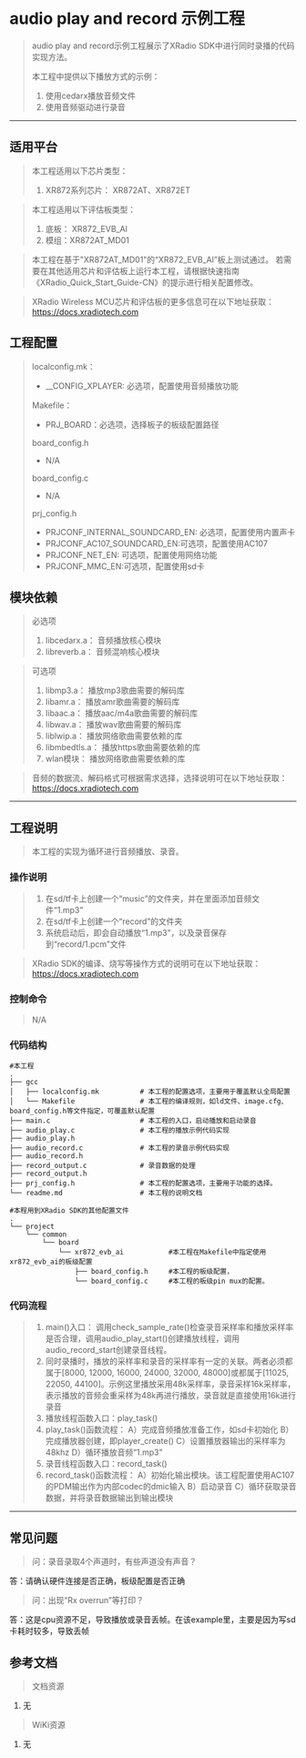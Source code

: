 # audio play and record 示例工程

> audio play and record示例工程展示了XRadio SDK中进行同时录播的代码实现方法。
>
> 本工程中提供以下播放方式的示例：
> 1. 使用cedarx播放音频文件
> 2. 使用音频驱动进行录音

---

## 适用平台

> 本工程适用以下芯片类型：
>
> 1. XR872系列芯片： XR872AT、XR872ET

> 本工程适用以下评估板类型：
> 1. 底板： XR872_EVB_AI
> 2. 模组：XR872AT_MD01

> 本工程在基于"XR872AT_MD01"的“XR872_EVB_AI”板上测试通过。
> 若需要在其他适用芯片和评估板上运行本工程，请根据快速指南《XRadio_Quick_Start_Guide-CN》的提示进行相关配置修改。

> XRadio Wireless MCU芯片和评估板的更多信息可在以下地址获取：
> https://docs.xradiotech.com

## 工程配置

> localconfig.mk：
> * __CONFIG_XPLAYER: 必选项，配置使用音频播放功能
>
> Makefile：
> * PRJ_BOARD：必选项，选择板子的板级配置路径
>
> board_config.h
> * N/A
>
> board_config.c
> * N/A
>
> prj_config.h
> * PRJCONF_INTERNAL_SOUNDCARD_EN: 必选项，配置使用内置声卡
> * PRJCONF_AC107_SOUNDCARD_EN:可选项，配置使用AC107
> * PRJCONF_NET_EN: 可选项，配置使用网络功能
> * PRJCONF_MMC_EN:可选项，配置使用sd卡

## 模块依赖

> 必选项
> 1. libcedarx.a： 音频播放核心模块
> 2. libreverb.a： 音频混响核心模块

> 可选项
> 1. libmp3.a： 播放mp3歌曲需要的解码库
> 2. libamr.a： 播放amr歌曲需要的解码库
> 3. libaac.a： 播放aac/m4a歌曲需要的解码库
> 4. libwav.a： 播放wav歌曲需要的解码库
> 5. liblwip.a： 播放网络歌曲需要依赖的库
> 6. libmbedtls.a： 播放https歌曲需要依赖的库
> 7. wlan模块： 播放网络歌曲需要依赖的库

> 音频的数据流、解码格式可根据需求选择，选择说明可在以下地址获取：
> https://docs.xradiotech.com

---

## 工程说明

> 本工程的实现为循环进行音频播放、录音。

### 操作说明

> 1. 在sd/tf卡上创建一个“music”的文件夹，并在里面添加音频文件“1.mp3”
> 2. 在sd/tf卡上创建一个“record”的文件夹
> 3. 系统启动后，即会自动播放“1.mp3”，以及录音保存到“record/1.pcm”文件

> XRadio SDK的编译、烧写等操作方式的说明可在以下地址获取：
> https://docs.xradiotech.com

### 控制命令

> N/A

### 代码结构
```
#本工程
.
├── gcc
│   ├── localconfig.mk          # 本工程的配置选项，主要用于覆盖默认全局配置
│   └── Makefile                # 本工程的编译规则，如ld文件、image.cfg、board_config.h等文件指定，可覆盖默认配置
├── main.c                      # 本工程的入口，启动播放和启动录音
├── audio_play.c                # 本工程的播放示例代码实现
├── audio_play.h
├── audio_record.c              # 本工程的录音示例代码实现
├── audio_record.h
├── record_output.c             # 录音数据的处理
├── record_output.h
├── prj_config.h                # 本工程的配置选项，主要用于功能的选择。
└── readme.md                   # 本工程的说明文档

#本程用到XRadio SDK的其他配置文件
.
└── project
    └── common
        └── board
            └── xr872_evb_ai           #本工程在Makefile中指定使用xr872_evb_ai的板级配置
                ├── board_config.h     #本工程的板级配置，
                └── board_config.c     #本工程的板级pin mux的配置。
```
### 代码流程

> 1. main()入口： 调用check_sample_rate()检查录音采样率和播放采样率是否合理，调用audio_play_start()创建播放线程，调用audio_record_start创建录音线程。
> 2. 同时录播时，播放的采样率和录音的采样率有一定的关联。两者必须都属于[8000, 12000, 16000, 24000, 32000, 48000]或都属于[11025, 22050, 44100]。示例这里播放采用48k采样率，录音采样16k采样率，表示播放的音频会重采样为48k再进行播放，录音就是直接使用16k进行录音
> 3. 播放线程函数入口：play_task()
> 4. play_task()函数流程：
>   A）完成音频播放准备工作，如sd卡初始化
>   B）完成播放器创建，即player_create()
>   C）设置播放器输出的采样率为48khz
>   D）循环播放音频“1.mp3”
> 5. 录音线程函数入口：record_task()
> 6. record_task()函数流程：
>   A）初始化输出模块。该工程配置使用AC107的PDM输出作为内部codec的dmic输入
>   B）启动录音
>   C）循环获取录音数据，并将录音数据输出到输出模块

---



## 常见问题

> 问：录音录取4个声道时，有些声道没有声音？

答：请确认硬件连接是否正确，板级配置是否正确

> 问：出现“Rx overrun”等打印？

答：这是cpu资源不足，导致播放或录音丢帧。在该example里，主要是因为写sd卡耗时较多，导致丢帧

## 参考文档

> 文档资源

1. 无

> WiKi资源

1. 无